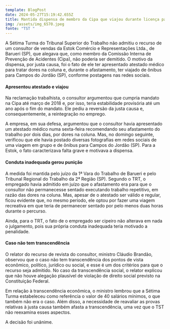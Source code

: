 ```yaml
---
template: BlogPost
date: 2024-05-27T15:19:42.655Z
title: Mantida dispensa de membro da Cipa que viajou durante licença para repouso
img: /assets/img_6570.jpeg
fonte: "TST "
---
```

A Sétima Turma do Tribunal Superior do Trabalho não admitiu o recurso de um consultor de vendas da Estok Comércio e Representações Ltda., de Barueri (SP), que alegava que, como membro da Comissão Interna de Prevenção de Acidentes (Cipa), não poderia ser demitido. O motivo da dispensa, por justa causa, foi o fato de ele ter apresentado atestado médico para tratar dores na coluna e, durante o afastamento, ter viajado de ônibus para Campos do Jordão (SP), conforme postagens nas redes sociais.

#### Apresentou atestado e viajou

Na reclamação trabalhista, o consultor argumentou que cumpria mandato na Cipa até março de 2018 e, por isso, teria estabilidade provisória até um ano após o fim do mandato. Ele pediu a reversão da justa causa e, consequentemente, a reintegração no emprego.

A empresa, em sua defesa, argumentou que o consultor havia apresentado um atestado médico numa sexta-feira recomendando seu afastamento do trabalho por dois dias, por dores na coluna. Mas, no domingo seguinte, verificou que ele havia postado diversas fotografias em redes sociais de uma viagem em grupo e de ônibus para Campos do Jordão (SP). Para a Estok, o fato caracterizava falta grave e motivava a dispensa.

#### Conduta inadequada gerou punição

A medida foi mantida pelo juízo da 1ª Vara do Trabalho de Barueri e pelo Tribunal Regional do Trabalho da 2ª Região (SP). Segundo o TRT, o empregado havia admitido em juízo que o afastamento era para que o consultor não permanecesse sentado executando trabalho repetitivo, em razão das dores na coluna. Mas, apesar de o atestado ser válido e regular, ficou evidente que, no mesmo período, ele optou por fazer uma viagem recreativa em que teria de permanecer sentado por pelo menos duas horas durante o percurso.

Ainda, para o TRT, o fato de o empregado ser cipeiro não alterava em nada o julgamento, pois sua própria conduta inadequada teria motivado a penalidade.

#### Caso não tem transcendência

O relator do recurso de revista do consultor, ministro Cláudio Brandão, observou que o caso não tem transcendência dos pontos de vista econômico, político, jurídico ou social, e esse é um dos critérios para que o recurso seja admitido. No caso da transcendência social, o relator explicou que não houve alegação plausível de violação de direito social previsto na Constituição Federal.

Em relação à transcendência econômica, o ministro lembrou que a Sétima Turma estabeleceu como referência o valor de 40 salários mínimos, o que também não era o caso. Além disso, a necessidade de reavaliar as provas relativas à justa causa também afasta a transcendência, uma vez que o TST não reexamina esses aspectos.

A decisão foi unânime.
